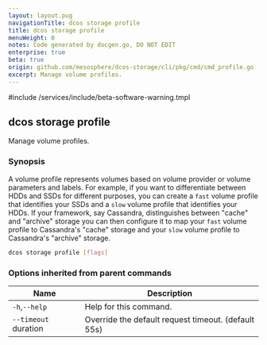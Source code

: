 ```yaml
---
layout: layout.pug
navigationTitle: dcos storage profile
title: dcos storage profile
menuWeight: 0
notes: Code generated by docgen.go, DO NOT EDIT
enterprise: true
beta: true
origin: github.com/mesosphere/dcos-storage/cli/pkg/cmd/cmd_profile.go
excerpt: Manage volume profiles.
---
```

#include /services/include/beta-software-warning.tmpl

## dcos storage profile

Manage volume profiles.

### Synopsis

A volume profile represents volumes based on volume provider or volume
parameters and labels. For example, if you want to differentiate between HDDs
and SSDs for different purposes, you can create a `fast` volume profile that
identifies your SSDs and a `slow` volume profile that identifies your HDDs. If
your framework, say Cassandra, distinguishes between "cache" and "archive"
storage you can then configure it to map your `fast` volume profile to
Cassandra's "cache" storage and your `slow` volume profile to Cassandra's
"archive" storage.

```bash
dcos storage profile [flags]
```

### Options inherited from parent commands

Name | Description
--- | ---
`-h`,`--help` | Help for this command.
`--timeout` duration | Override the default request timeout. (default 55s)

